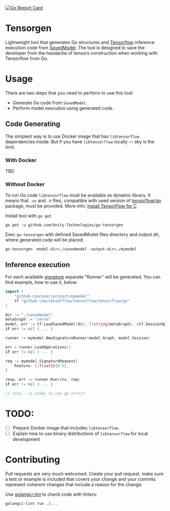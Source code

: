 [![Go Report Card](https://goreportcard.com/badge/github.com/Unity-Technologies/go-tensorgen)](https://goreportcard.com/report/github.com/Unity-Technologies/go-tensorgen)

# Tensorgen

Lightweight tool that generates Go structures and [Tensorflow](https://www.tensorflow.org/) inference execution code from [SavedModel](https://github.com/tensorflow/tensorflow/blob/master/tensorflow/python/saved_model/README.md).
The tool is designed to save the developer from the headache of tensors construction when working with Tensorflow from Go.

# Usage

There are two steps that you need to perform to use this tool:
* Generate Go code from `SavedModel`.
* Perform model execution using generated code.

## Code Generating

The simplest way is to use Docker image that has `libtensorflow` dependencies inside. But if you have `libtensorflow` locally — sky is the limit.

### With Docker

TBD

### Without Docker

To run Go code `libtensorflow` must be available as dynamic library. It means that `.so` and `.h` files, compatible with used version of [tensorflow/go](https://pkg.go.dev/github.com/tensorflow/tensorflow/tensorflow/go) package, must be provided. More info: [Install TensorFlow for C](https://www.tensorflow.org/install/lang_c)

Install tool with `go get`
```
go get -u github.com/Unity-Technologies/go-tensorgen
```

Exec `go-tensorgen` with defined SavedModel files directory and output dir, where generated code will be placed.
```
go-tensorgen -model-dir=./savedmodel -output-dir=./mymodel
```

## Inference execution

For each available [signature](https://www.tensorflow.org/tfx/serving/signature_defs) separate "Runner" will be generated. You can find example, how to use it, below.

```go
import (
	"github.com/user/project/mymodel"
	tf "github.com/tensorflow/tensorflow/tensorflow/go"
)

dir := "./savedmodel"
metaGraph := "serve"
model, err := tf.LoadSavedModel(dir, []string{metaGraph}, &tf.SessionOptions{})
if err != nil { ... }

runner := mymodel.NewSignatureRunner(model.Graph, model.Session)

err = runner.LoadOperations()
if err != nil { ... }

req := mymodel.SignatureRequest{
	Feature: []float32{0.5},
}

resp, err := runner.Run(ctx, req)
if err != nil { ... }

// resp - is ready to use go struct
```

# TODO:

* [ ] Prepare Docker image that includes `libtensorflow`.
* [ ] Explain how to use binary distributions of `libtensorflow` for local development

# Contributing

Pull requests are very much welcomed. Create your pull request, make sure a test or example is included that covers your change and
your commits represent coherent changes that include a reason for the change.

Use [golangci-lint](https://github.com/golangci/golangci-lint) to check code with linters:
```
golangci-lint run ./...
```
